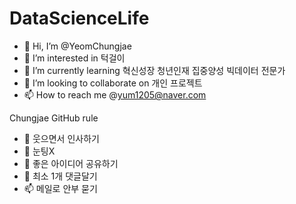 # DataScienceLife

- 👋 Hi, I’m @YeomChungjae
- 👀 I’m interested in 턱걸이
- 🌱 I’m currently learning 혁신성장 청년인재 집중양성 빅데이터 전문가
- 💞️ I’m looking to collaborate on 개인 프로젝트
- 📫 How to reach me @yum1205@naver.com

Chungjae GitHub rule

- 👋 웃으면서 인사하기
- 👀 눈팅X
- 🌱 좋은 아이디어 공유하기
- 💞️ 최소 1개 댓글달기
- 📫 메일로 안부 묻기

<!---
YeomChungjae/DataScienceLife is a ✨ special ✨ repository because its `README.md` (this file) appears on your GitHub profile.
You can click the Preview link to take a look at your changes.
--->
